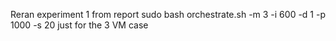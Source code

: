 Reran experiment 1 from report
sudo bash orchestrate.sh -m 3 -i 600 -d 1 -p 1000 -s 20
just for the 3 VM case
